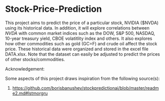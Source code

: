 # Stock-Price-Prediction

This project aims to predict the price of a particular stock, NVIDIA ($NVDA) using its historical data. In addition, it will explore correlations between $NVDA$ with common market indices such as the DOW, S&P 500, NASDAQ, 10-year treasury yield, CBOE volatitlity index and others. It also explores how other commodities such as gold (GC=F) and crude oil affect the stock price. These historical data were organized and stored in the excel file DATA.xlsx. Note that the dataset can easily be adjusted to predict the prices of other stocks/commodities. 

Acknowledgement:

Some aspects of this project draws inspiration from the following source(s):

1. https://github.com/borisbanushev/stockpredictionai/blob/master/readme2.md#lstmorgru 

